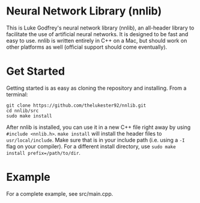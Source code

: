 # Neural Network Library (nnlib)

This is Luke Godfrey's neural network library (nnlib), an all-header library to facilitate the use of artificial neural networks.
It is designed to be fast and easy to use.
nnlib is written entirely in C++ on a Mac, but should work on other platforms as well (official support should come eventually).

# Get Started

Getting started is as easy as cloning the repository and installing. From a terminal:

	git clone https://github.com/thelukester92/nnlib.git
	cd nnlib/src
	sudo make install

After nnlib is installed, you can use it in a new C++ file right away by using `#include <nnlib.h>`.
`make install` will install the header files to `usr/local/include`.
Make sure that is in your include path (i.e. using a `-I` flag on your compiler).
For a different install directory, use `sudo make install prefix=/path/to/dir`.

# Example

For a complete example, see src/main.cpp.
